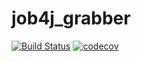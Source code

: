 #  job4j_grabber
[![Build Status](https://app.travis-ci.com/Vasilenko773/job4j_grabber.svg?branch=master)](https://app.travis-ci.com/Vasilenko773/job4j_grabber)
[![codecov](https://codecov.io/gh/Vasilenko773/job4j_grabber/branch/master/graph/badge.svg?token=CLR0X02PJJ)](https://codecov.io/gh/Vasilenko773/job4j_grabber)
